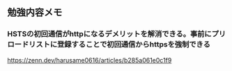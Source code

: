 <h2>勉強内容メモ</h2>

<h3>HSTSの初回通信がhttpになるデメリットを解消できる。事前にプリロードリストに登録することで初回通信からhttpsを強制できる</h3>

<ref>https://zenn.dev/harusame0616/articles/b285a061e0c1f9</ref>

<h3></h3>